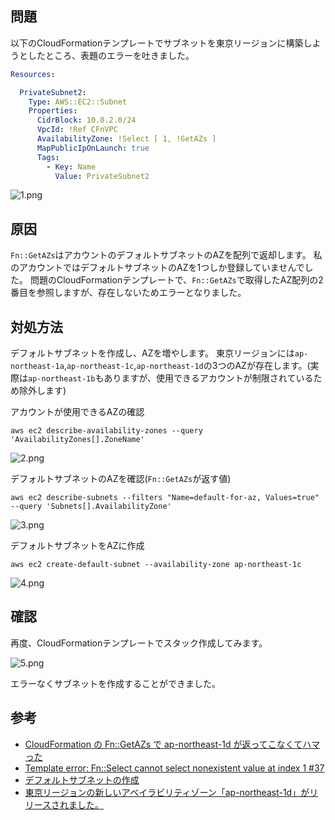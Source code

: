 <!--
title:   Template error: Fn::Select cannot select nonexistent value at index 1
tags:    AWS,CloudFormation
id:      98b76d4ccaa1a5641fc8
private: false
-->
## 問題

以下のCloudFormationテンプレートでサブネットを東京リージョンに構築しようとしたところ、表題のエラーを吐きました。

```yaml
Resources:

  PrivateSubnet2:
    Type: AWS::EC2::Subnet
    Properties:
      CidrBlock: 10.0.2.0/24
      VpcId: !Ref CFnVPC
      AvailabilityZone: !Select [ 1, !GetAZs ]
      MapPublicIpOnLaunch: true
      Tags:
        - Key: Name
          Value: PrivateSubnet2
```

![1.png](https://qiita-image-store.s3.ap-northeast-1.amazonaws.com/0/545707/6ebcd95a-57b5-b87c-cbee-e8270bedd003.png)


## 原因

`Fn::GetAZs`はアカウントのデフォルトサブネットのAZを配列で返却します。
私のアカウントではデフォルトサブネットのAZを1つしか登録していませんでした。
問題のCloudFormationテンプレートで、`Fn::GetAZs`で取得したAZ配列の2番目を参照しますが、存在しないためエラーとなりました。

## 対処方法

デフォルトサブネットを作成し、AZを増やします。
東京リージョンには`ap-northeast-1a`,`ap-northeast-1c`,`ap-northeast-1d`の3つのAZが存在します。(実際は`ap-northeast-1b`もありますが、使用できるアカウントが制限されているため除外します)

アカウントが使用できるAZの確認

```
aws ec2 describe-availability-zones --query 'AvailabilityZones[].ZoneName'
```

![2.png](https://qiita-image-store.s3.ap-northeast-1.amazonaws.com/0/545707/9623b09f-3ce9-dec5-2583-b2d5c4ee93a9.png)



デフォルトサブネットのAZを確認(`Fn::GetAZs`が返す値)

```
aws ec2 describe-subnets --filters "Name=default-for-az, Values=true" --query 'Subnets[].AvailabilityZone'
```

![3.png](https://qiita-image-store.s3.ap-northeast-1.amazonaws.com/0/545707/fbbb24d7-8860-d1d5-275d-fd9ffda6278d.png)


デフォルトサブネットをAZに作成

```
aws ec2 create-default-subnet --availability-zone ap-northeast-1c
```

![4.png](https://qiita-image-store.s3.ap-northeast-1.amazonaws.com/0/545707/51169a8f-fdf7-343b-3106-d676f0dac0bb.png)


## 確認

再度、CloudFormationテンプレートでスタック作成してみます。

![5.png](https://qiita-image-store.s3.ap-northeast-1.amazonaws.com/0/545707/91bfd3e0-a8a5-172d-f215-8985135ee736.png)


エラーなくサブネットを作成することができました。

## 参考

- [CloudFormation の Fn::GetAZs で ap-northeast-1d が返ってこなくてハマった](https://blog.manabusakai.com/2018/11/cloudformation-getazs-function/)
- [Template error: Fn::Select cannot select nonexistent value at index 1 #37
](https://github.com/widdix/aws-cf-templates/issues/37)
- [デフォルトサブネットの作成](https://docs.aws.amazon.com/ja_jp/vpc/latest/userguide/default-vpc.html#create-default-subnet)
- [東京リージョンの新しいアベイラビリティゾーン「ap-northeast-1d」がリリースされました。](https://dev.classmethod.jp/articles/new-az-ap-northeast-1d/)